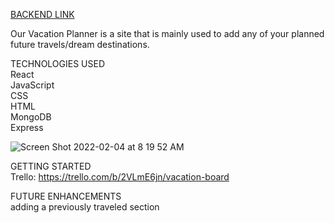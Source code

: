 [BACKEND LINK](https://github.com/samuelperalesg/travel-app-backend)

Our Vacation Planner is a site that is mainly used to add any of your planned future travels/dream destinations. 

TECHNOLOGIES USED<br />
React<br />
JavaScript<br />
CSS<br />
HTML<br />
MongoDB<br />
Express<br />

![Screen Shot 2022-02-04 at 8 19 52 AM](https://user-images.githubusercontent.com/94932808/152544681-493a49e9-26c6-4254-aaeb-4b2f0cd4494a.png)

GETTING STARTED<br />
Trello: https://trello.com/b/2VLmE6jn/vacation-board


FUTURE ENHANCEMENTS<br />
adding a previously traveled section

